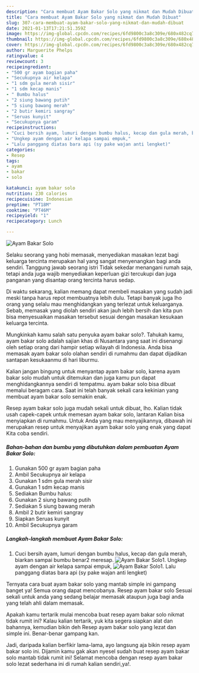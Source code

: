 ```yaml
---
description: "Cara membuat Ayam Bakar Solo yang nikmat dan Mudah Dibuat"
title: "Cara membuat Ayam Bakar Solo yang nikmat dan Mudah Dibuat"
slug: 307-cara-membuat-ayam-bakar-solo-yang-nikmat-dan-mudah-dibuat
date: 2021-01-13T17:21:51.359Z
image: https://img-global.cpcdn.com/recipes/6fd9800c3a8c309e/680x482cq70/ayam-bakar-solo-foto-resep-utama.jpg
thumbnail: https://img-global.cpcdn.com/recipes/6fd9800c3a8c309e/680x482cq70/ayam-bakar-solo-foto-resep-utama.jpg
cover: https://img-global.cpcdn.com/recipes/6fd9800c3a8c309e/680x482cq70/ayam-bakar-solo-foto-resep-utama.jpg
author: Marguerite Phelps
ratingvalue: 4
reviewcount: 3
recipeingredient:
- "500 gr ayam bagian paha"
- "Secukupnya air kelapa"
- "1 sdm gula merah sisir"
- "1 sdm kecap manis"
- " Bumbu halus"
- "2 siung bawang putih"
- "5 siung bawang merah"
- "2 butir kemiri sangray"
- "Seruas kunyit"
- "Secukupnya garam"
recipeinstructions:
- "Cuci bersih ayam, lumuri dengan bumbu halus, kecap dan gula merah, biarkan sampai bumbu benar2 meresap."
- "Ungkep ayam dengan air kelapa sampai empuk,"
- "Lalu panggang diatas bara api (sy pake wajan anti lengket)"
categories:
- Resep
tags:
- ayam
- bakar
- solo

katakunci: ayam bakar solo 
nutrition: 230 calories
recipecuisine: Indonesian
preptime: "PT18M"
cooktime: "PT46M"
recipeyield: "1"
recipecategory: Lunch

---
```



![Ayam Bakar Solo](https://img-global.cpcdn.com/recipes/6fd9800c3a8c309e/680x482cq70/ayam-bakar-solo-foto-resep-utama.jpg)

Selaku seorang yang hobi memasak, menyediakan masakan lezat bagi keluarga tercinta merupakan hal yang sangat menyenangkan bagi anda sendiri. Tanggung jawab seorang istri Tidak sekedar menangani rumah saja, tetapi anda juga wajib menyediakan keperluan gizi tercukupi dan juga panganan yang disantap orang tercinta harus sedap.

Di waktu  sekarang, kalian memang dapat membeli masakan yang sudah jadi meski tanpa harus repot membuatnya lebih dulu. Tetapi banyak juga lho orang yang selalu mau menghidangkan yang terlezat untuk keluarganya. Sebab, memasak yang diolah sendiri akan jauh lebih bersih dan kita pun bisa menyesuaikan masakan tersebut sesuai dengan masakan kesukaan keluarga tercinta. 



Mungkinkah kamu salah satu penyuka ayam bakar solo?. Tahukah kamu, ayam bakar solo adalah sajian khas di Nusantara yang saat ini disenangi oleh setiap orang dari hampir setiap wilayah di Indonesia. Anda bisa memasak ayam bakar solo olahan sendiri di rumahmu dan dapat dijadikan santapan kesukaanmu di hari liburmu.

Kalian jangan bingung untuk menyantap ayam bakar solo, karena ayam bakar solo mudah untuk ditemukan dan juga kamu pun dapat menghidangkannya sendiri di tempatmu. ayam bakar solo bisa dibuat memalui beragam cara. Saat ini telah banyak sekali cara kekinian yang membuat ayam bakar solo semakin enak.

Resep ayam bakar solo juga mudah sekali untuk dibuat, lho. Kalian tidak usah capek-capek untuk memesan ayam bakar solo, lantaran Kalian bisa menyiapkan di rumahmu. Untuk Anda yang mau menyajikannya, dibawah ini merupakan resep untuk menyajikan ayam bakar solo yang enak yang dapat Kita coba sendiri.

<!--inarticleads1-->

##### Bahan-bahan dan bumbu yang dibutuhkan dalam pembuatan Ayam Bakar Solo:

1. Gunakan 500 gr ayam bagian paha
1. Ambil Secukupnya air kelapa
1. Gunakan 1 sdm gula merah sisir
1. Gunakan 1 sdm kecap manis
1. Sediakan  Bumbu halus:
1. Gunakan 2 siung bawang putih
1. Sediakan 5 siung bawang merah
1. Ambil 2 butir kemiri sangray
1. Siapkan Seruas kunyit
1. Ambil Secukupnya garam




<!--inarticleads2-->

##### Langkah-langkah membuat Ayam Bakar Solo:

1. Cuci bersih ayam, lumuri dengan bumbu halus, kecap dan gula merah, biarkan sampai bumbu benar2 meresap.
<img src="https://img-global.cpcdn.com/steps/3c578c66bc718ad1/160x128cq70/ayam-bakar-solo-langkah-memasak-1-foto.jpg" alt="Ayam Bakar Solo">1. Ungkep ayam dengan air kelapa sampai empuk,
<img src="https://img-global.cpcdn.com/steps/e437e8a93858b169/160x128cq70/ayam-bakar-solo-langkah-memasak-2-foto.jpg" alt="Ayam Bakar Solo">1. Lalu panggang diatas bara api (sy pake wajan anti lengket)




Ternyata cara buat ayam bakar solo yang mantab simple ini gampang banget ya! Semua orang dapat mencobanya. Resep ayam bakar solo Sesuai sekali untuk anda yang sedang belajar memasak ataupun juga bagi anda yang telah ahli dalam memasak.

Apakah kamu tertarik mulai mencoba buat resep ayam bakar solo nikmat tidak rumit ini? Kalau kalian tertarik, yuk kita segera siapkan alat dan bahannya, kemudian bikin deh Resep ayam bakar solo yang lezat dan simple ini. Benar-benar gampang kan. 

Jadi, daripada kalian berfikir lama-lama, ayo langsung aja bikin resep ayam bakar solo ini. Dijamin kamu gak akan nyesel sudah buat resep ayam bakar solo mantab tidak rumit ini! Selamat mencoba dengan resep ayam bakar solo lezat sederhana ini di rumah kalian sendiri,ya!.

